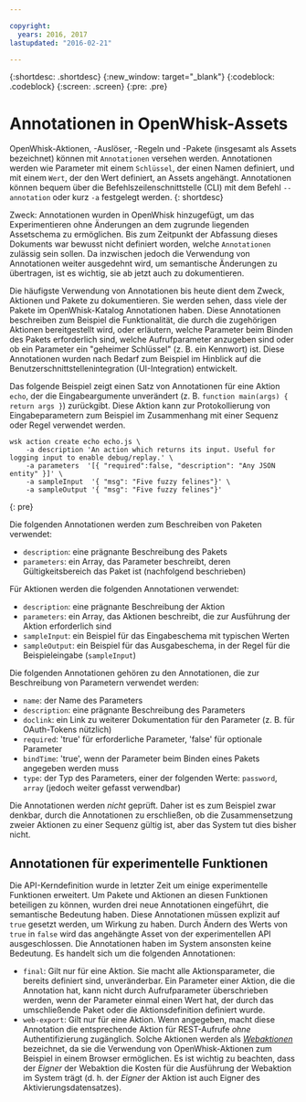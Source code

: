 ```yaml
---

copyright:
  years: 2016, 2017
lastupdated: "2016-02-21"

---
```


{:shortdesc: .shortdesc}
{:new_window: target="_blank"}
{:codeblock: .codeblock}
{:screen: .screen}
{:pre: .pre}

# Annotationen in OpenWhisk-Assets

OpenWhisk-Aktionen, -Auslöser, -Regeln und -Pakete (insgesamt als Assets bezeichnet) können mit `Annotationen` versehen werden. Annotationen werden wie Parameter mit einem `Schlüssel`, der einen Namen definiert, und mit einem `Wert`, der den Wert definiert, an Assets angehängt. Annotationen können bequem über die Befehlszeilenschnittstelle (CLI) mit dem Befehl `--annotation` oder kurz `-a` festgelegt werden.
{: shortdesc}

Zweck: Annotationen wurden in OpenWhisk hinzugefügt, um das Experimentieren ohne Änderungen an dem zugrunde liegenden Assetschema zu ermöglichen. Bis zum Zeitpunkt der Abfassung dieses Dokuments war bewusst nicht definiert worden, welche `Annotationen` zulässig sein sollen. Da inzwischen jedoch die Verwendung von Annotationen weiter ausgedehnt wird, um semantische Änderungen zu übertragen, ist es wichtig, sie ab jetzt auch zu dokumentieren. 

Die häufigste Verwendung von Annotationen bis heute dient dem Zweck, Aktionen und Pakete zu dokumentieren. Sie werden sehen, dass viele der Pakete im OpenWhisk-Katalog Annotationen haben. Diese Annotationen beschreiben zum Beispiel die Funktionalität, die durch die zugehörigen Aktionen bereitgestellt wird, oder erläutern, welche Parameter beim Binden des Pakets erforderlich sind, welche Aufrufparameter anzugeben sind oder ob ein Parameter ein "geheimer Schlüssel" (z. B. ein Kennwort) ist. Diese Annotationen wurden nach Bedarf zum Beispiel im Hinblick auf die Benutzerschnittstellenintegration (UI-Integration) entwickelt.

Das folgende Beispiel zeigt einen Satz von Annotationen für eine Aktion `echo`, der die Eingabeargumente unverändert (z. B. `function main(args) { return args }`) zurückgibt. Diese Aktion kann zur Protokollierung von Eingabeparametern zum Beispiel im Zusammenhang mit einer Sequenz oder Regel verwendet werden.

```
wsk action create echo echo.js \
    -a description 'An action which returns its input. Useful for logging input to enable debug/replay.' \
    -a parameters  '[{ "required":false, "description": "Any JSON entity" }]' \
    -a sampleInput  '{ "msg": "Five fuzzy felines"}' \
    -a sampleOutput '{ "msg": "Five fuzzy felines"}'
```
{: pre}

Die folgenden Annotationen werden zum Beschreiben von Paketen verwendet:

- `description`: eine prägnante Beschreibung des Pakets
- `parameters`: ein Array, das Parameter beschreibt, deren Gültigkeitsbereich das Paket ist (nachfolgend beschrieben)

Für Aktionen werden die folgenden Annotationen verwendet: 

- `description`: eine prägnante Beschreibung der Aktion
- `parameters`: ein Array, das Aktionen beschreibt, die zur Ausführung der Aktion erforderlich sind
- `sampleInput`: ein Beispiel für das Eingabeschema mit typischen Werten
- `sampleOutput`: ein Beispiel für das Ausgabeschema, in der Regel für die Beispieleingabe (`sampleInput`)

Die folgenden Annotationen gehören zu den Annotationen, die zur Beschreibung von Parametern verwendet werden:

- `name`: der Name des Parameters
- `description`: eine prägnante Beschreibung des Parameters
- `doclink`: ein Link zu weiterer Dokumentation für den Parameter (z. B. für OAuth-Tokens nützlich) 
- `required`: 'true' für erforderliche Parameter, 'false' für optionale Parameter
- `bindTime`: 'true', wenn der Parameter beim Binden eines Pakets angegeben werden muss
- `type`: der Typ des Parameters, einer der folgenden Werte: `password`, `array` (jedoch weiter gefasst verwendbar)

Die Annotationen werden *nicht* geprüft. Daher ist es zum Beispiel zwar denkbar, durch die Annotationen zu erschließen, ob die Zusammensetzung zweier Aktionen zu einer Sequenz gültig ist, aber das System tut dies bisher nicht.

## Annotationen für experimentelle Funktionen

Die API-Kerndefinition wurde in letzter Zeit um einige experimentelle Funktionen erweitert. Um Pakete und Aktionen an diesen Funktionen beteiligen zu können, wurden drei neue Annotationen eingeführt, die semantische Bedeutung haben. Diese Annotationen müssen explizit auf `true` gesetzt werden, um Wirkung zu haben. Durch Ändern des Werts von `true` in `false` wird das angehängte Asset von der experimentellen API ausgeschlossen. Die Annotationen haben im System ansonsten keine Bedeutung. Es handelt sich um die folgenden Annotationen:

- `final`: Gilt nur für eine Aktion. Sie macht alle Aktionsparameter, die bereits definiert sind, unveränderbar. Ein Parameter einer Aktion, die die Annotation hat, kann nicht durch Aufrufparameter überschrieben werden, wenn der Parameter einmal einen Wert hat, der durch das umschließende Paket oder die Aktionsdefinition definiert wurde.
- `web-export`: Gilt nur für eine Aktion. Wenn angegeben, macht diese Annotation die entsprechende Aktion für REST-Aufrufe *ohne* Authentifizierung zugänglich. Solche Aktionen werden als [*Webaktionen*](openwhisk_webactions.html) bezeichnet, da sie die Verwendung von OpenWhisk-Aktionen zum Beispiel in einem Browser ermöglichen. Es ist wichtig zu beachten, dass der *Eigner* der Webaktion die Kosten für die Ausführung der Webaktion im System trägt (d. h. der *Eigner* der Aktion ist auch Eigner des Aktivierungsdatensatzes).

